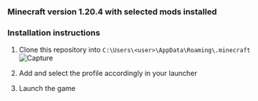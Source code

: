### Minecraft version 1.20.4 with selected mods installed

### Installation instructions
1. Clone this repository into ```C:\Users\<user>\AppData\Roaming\.minecraft```
![Capture](https://github.com/mylodev2/minecraft/assets/159681335/bb81015b-344f-4690-8632-bf260b4c4d87)

3. Add and select the profile accordingly in your launcher
4. Launch the game
